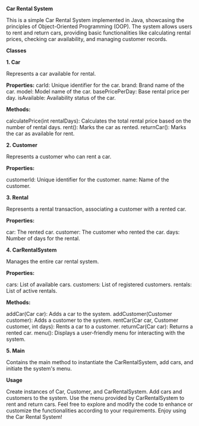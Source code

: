 **Car Rental System**

This is a simple Car Rental System implemented in Java, showcasing the principles of Object-Oriented Programming (OOP). The system allows users to rent and return cars, providing basic functionalities like calculating rental prices, checking car availability, and managing customer records.

**Classes**

**1. Car**

Represents a car available for rental.

**Properties:**
carId: Unique identifier for the car.
brand: Brand name of the car.
model: Model name of the car.
basePricePerDay: Base rental price per day.
isAvailable: Availability status of the car.

**Methods:**

calculatePrice(int rentalDays): Calculates the total rental price based on the number of rental days.
rent(): Marks the car as rented.
returnCar(): Marks the car as available for rent.

**2. Customer**

Represents a customer who can rent a car.

**Properties:**

customerId: Unique identifier for the customer.
name: Name of the customer.

**3. Rental**

Represents a rental transaction, associating a customer with a rented car.

**Properties:**

car: The rented car.
customer: The customer who rented the car.
days: Number of days for the rental.

**4. CarRentalSystem**

Manages the entire car rental system.

**Properties:**

cars: List of available cars.
customers: List of registered customers.
rentals: List of active rentals.

**Methods:**

addCar(Car car): Adds a car to the system.
addCustomer(Customer customer): Adds a customer to the system.
rentCar(Car car, Customer customer, int days): Rents a car to a customer.
returnCar(Car car): Returns a rented car.
menu(): Displays a user-friendly menu for interacting with the system.

**5. Main**

Contains the main method to instantiate the CarRentalSystem, add cars, and initiate the system's menu.

**Usage**

Create instances of Car, Customer, and CarRentalSystem.
Add cars and customers to the system.
Use the menu provided by CarRentalSystem to rent and return cars.
Feel free to explore and modify the code to enhance or customize the functionalities according to your requirements. Enjoy using the Car Rental System!

